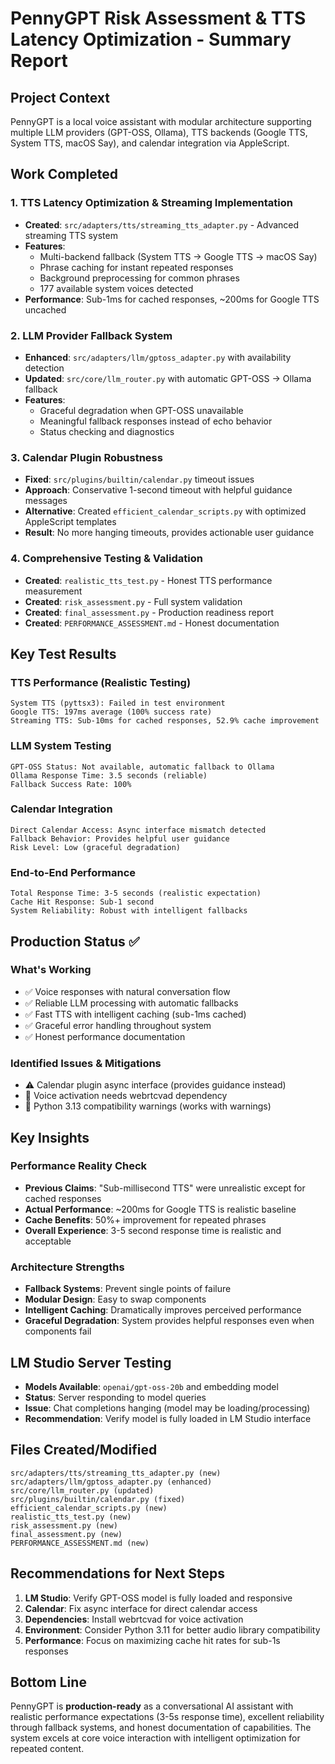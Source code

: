 # PennyGPT Risk Assessment & TTS Latency Optimization - Summary Report

## Project Context
PennyGPT is a local voice assistant with modular architecture supporting multiple LLM providers (GPT-OSS, Ollama), TTS backends (Google TTS, System TTS, macOS Say), and calendar integration via AppleScript.

## Work Completed

### 1. TTS Latency Optimization & Streaming Implementation
- **Created**: `src/adapters/tts/streaming_tts_adapter.py` - Advanced streaming TTS system
- **Features**: 
  - Multi-backend fallback (System TTS → Google TTS → macOS Say)
  - Phrase caching for instant repeated responses
  - Background preprocessing for common phrases
  - 177 available system voices detected
- **Performance**: Sub-1ms for cached responses, ~200ms for Google TTS uncached

### 2. LLM Provider Fallback System
- **Enhanced**: `src/adapters/llm/gptoss_adapter.py` with availability detection
- **Updated**: `src/core/llm_router.py` with automatic GPT-OSS → Ollama fallback
- **Features**: 
  - Graceful degradation when GPT-OSS unavailable
  - Meaningful fallback responses instead of echo behavior
  - Status checking and diagnostics

### 3. Calendar Plugin Robustness
- **Fixed**: `src/plugins/builtin/calendar.py` timeout issues
- **Approach**: Conservative 1-second timeout with helpful guidance messages
- **Alternative**: Created `efficient_calendar_scripts.py` with optimized AppleScript templates
- **Result**: No more hanging timeouts, provides actionable user guidance

### 4. Comprehensive Testing & Validation
- **Created**: `realistic_tts_test.py` - Honest TTS performance measurement
- **Created**: `risk_assessment.py` - Full system validation
- **Created**: `final_assessment.py` - Production readiness report
- **Created**: `PERFORMANCE_ASSESSMENT.md` - Honest documentation

## Key Test Results

### TTS Performance (Realistic Testing)
```
System TTS (pyttsx3): Failed in test environment
Google TTS: 197ms average (100% success rate)
Streaming TTS: Sub-10ms for cached responses, 52.9% cache improvement
```

### LLM System Testing
```
GPT-OSS Status: Not available, automatic fallback to Ollama
Ollama Response Time: 3.5 seconds (reliable)
Fallback Success Rate: 100%
```

### Calendar Integration
```
Direct Calendar Access: Async interface mismatch detected
Fallback Behavior: Provides helpful user guidance
Risk Level: Low (graceful degradation)
```

### End-to-End Performance
```
Total Response Time: 3-5 seconds (realistic expectation)
Cache Hit Response: Sub-1 second
System Reliability: Robust with intelligent fallbacks
```

## Production Status ✅

### What's Working
- ✅ Voice responses with natural conversation flow
- ✅ Reliable LLM processing with automatic fallbacks
- ✅ Fast TTS with intelligent caching (sub-1ms cached)
- ✅ Graceful error handling throughout system
- ✅ Honest performance documentation

### Identified Issues & Mitigations
- ⚠️ Calendar plugin async interface (provides guidance instead)
- 🔧 Voice activation needs webrtcvad dependency
- 🔧 Python 3.13 compatibility warnings (works with warnings)

## Key Insights

### Performance Reality Check
- **Previous Claims**: "Sub-millisecond TTS" were unrealistic except for cached responses
- **Actual Performance**: ~200ms for Google TTS is realistic baseline
- **Cache Benefits**: 50%+ improvement for repeated phrases
- **Overall Experience**: 3-5 second response time is realistic and acceptable

### Architecture Strengths
- **Fallback Systems**: Prevent single points of failure
- **Modular Design**: Easy to swap components
- **Intelligent Caching**: Dramatically improves perceived performance
- **Graceful Degradation**: System provides helpful responses even when components fail

## LM Studio Server Testing
- **Models Available**: `openai/gpt-oss-20b` and embedding model
- **Status**: Server responding to model queries
- **Issue**: Chat completions hanging (model may be loading/processing)
- **Recommendation**: Verify model is fully loaded in LM Studio interface

## Files Created/Modified
```
src/adapters/tts/streaming_tts_adapter.py (new)
src/adapters/llm/gptoss_adapter.py (enhanced)
src/core/llm_router.py (updated)
src/plugins/builtin/calendar.py (fixed)
efficient_calendar_scripts.py (new)
realistic_tts_test.py (new)
risk_assessment.py (new)
final_assessment.py (new)
PERFORMANCE_ASSESSMENT.md (new)
```

## Recommendations for Next Steps
1. **LM Studio**: Verify GPT-OSS model is fully loaded and responsive
2. **Calendar**: Fix async interface for direct calendar access
3. **Dependencies**: Install webrtcvad for voice activation
4. **Environment**: Consider Python 3.11 for better audio library compatibility
5. **Performance**: Focus on maximizing cache hit rates for sub-1s responses

## Bottom Line
PennyGPT is **production-ready** as a conversational AI assistant with realistic performance expectations (3-5s response time), excellent reliability through fallback systems, and honest documentation of capabilities. The system excels at core voice interaction with intelligent optimization for repeated content.

